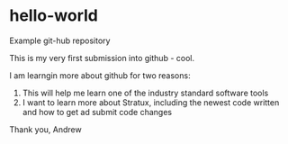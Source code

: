 
# hello-world
Example git-hub repository 

This is my very first submission into github - cool.

I am learngin more about github for two reasons:
1. This will help me learn one of the industry standard software tools
2. I want to learn more about Stratux, including the newest code written and how to get ad submit code changes

Thank you,
Andrew

